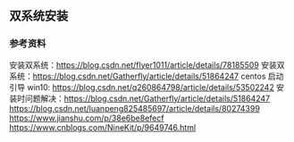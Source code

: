 ## 双系统安装
### 参考资料
安装双系统：https://blog.csdn.net/flyer1011/article/details/78185509
安装双系统：https://blog.csdn.net/Gatherfly/article/details/51864247
centos 启动引导 win10: https://blog.csdn.net/q260864798/article/details/53502242
安装时问题解决：https://blog.csdn.net/Gatherfly/article/details/51864247
https://blog.csdn.net/luanpeng825485697/article/details/80274399
https://www.jianshu.com/p/38e6be8efecf
https://www.cnblogs.com/NineKit/p/9649746.html